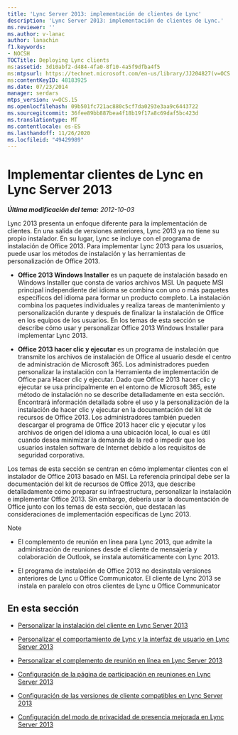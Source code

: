 ```yaml
---
title: 'Lync Server 2013: implementación de clientes de Lync'
description: 'Lync Server 2013: implementación de clientes de Lync.'
ms.reviewer: ''
ms.author: v-lanac
author: lanachin
f1.keywords:
- NOCSH
TOCTitle: Deploying Lync clients
ms:assetid: 3d10abf2-d484-4fa0-8f10-4a5f9dfba4f5
ms:mtpsurl: https://technet.microsoft.com/en-us/library/JJ204827(v=OCS.15)
ms:contentKeyID: 48183925
ms.date: 07/23/2014
manager: serdars
mtps_version: v=OCS.15
ms.openlocfilehash: 09b501fc721ac880c5cf7da0293e3aa9c6443722
ms.sourcegitcommit: 36fee89bb887bea4f18b19f17a8c69daf5bc423d
ms.translationtype: MT
ms.contentlocale: es-ES
ms.lasthandoff: 11/26/2020
ms.locfileid: "49429989"
---
```

# <a name="deploying-lync-clients-in-lync-server-2013"></a>Implementar clientes de Lync en Lync Server 2013

<div data-xmlns="http://www.w3.org/1999/xhtml">

<div class="topic" data-xmlns="http://www.w3.org/1999/xhtml" data-msxsl="urn:schemas-microsoft-com:xslt" data-cs="https://msdn.microsoft.com/">

<div data-asp="https://msdn2.microsoft.com/asp">



</div>

<div id="mainSection">

<div id="mainBody">

<span> </span>

_**Última modificación del tema:** 2012-10-03_

Lync 2013 presenta un enfoque diferente para la implementación de clientes. En una salida de versiones anteriores, Lync 2013 ya no tiene su propio instalador. En su lugar, Lync se incluye con el programa de instalación de Office 2013. Para implementar Lync 2013 para los usuarios, puede usar los métodos de instalación y las herramientas de personalización de Office 2013.

  - **Office 2013 Windows Installer** es un paquete de instalación basado en Windows Installer que consta de varios archivos MSI. Un paquete MSI principal independiente del idioma se combina con uno o más paquetes específicos del idioma para formar un producto completo. La instalación combina los paquetes individuales y realiza tareas de mantenimiento y personalización durante y después de finalizar la instalación de Office en los equipos de los usuarios. En los temas de esta sección se describe cómo usar y personalizar Office 2013 Windows Installer para implementar Lync 2013.

  - **Office 2013 hacer clic y ejecutar** es un programa de instalación que transmite los archivos de instalación de Office al usuario desde el centro de administración de Microsoft 365. Los administradores pueden personalizar la instalación con la Herramienta de implementación de Office para Hacer clic y ejecutar. Dado que Office 2013 hacer clic y ejecutar se usa principalmente en el entorno de Microsoft 365, este método de instalación no se describe detalladamente en esta sección. Encontrará información detallada sobre el uso y la personalización de la instalación de hacer clic y ejecutar en la documentación del kit de recursos de Office 2013. Los administradores también pueden descargar el programa de Office 2013 hacer clic y ejecutar y los archivos de origen del idioma a una ubicación local, lo cual es útil cuando desea minimizar la demanda de la red o impedir que los usuarios instalen software de Internet debido a los requisitos de seguridad corporativa.

Los temas de esta sección se centran en cómo implementar clientes con el instalador de Office 2013 basado en MSI. La referencia principal debe ser la documentación del kit de recursos de Office 2013, que describe detalladamente cómo preparar su infraestructura, personalizar la instalación e implementar Office 2013. Sin embargo, debería usar la documentación de Office junto con los temas de esta sección, que destacan las consideraciones de implementación específicas de Lync 2013.

<div>


> [!NOTE]  
> <UL>
> <LI>
> <P>El complemento de reunión en línea para Lync 2013, que admite la administración de reuniones desde el cliente de mensajería y colaboración de Outlook, se instala automáticamente con Lync 2013.</P>
> <LI>
> <P>El programa de instalación de Office 2013 no desinstala versiones anteriores de Lync u Office Communicator. El cliente de Lync 2013 se instala en paralelo con otros clientes de Lync u Office Communicator</P></LI></UL>



</div>

<div>

## <a name="in-this-section"></a>En esta sección

  - [Personalizar la instalación del cliente en Lync Server 2013](lync-server-2013-customizing-client-installation.md)

  - [Personalizar el comportamiento de Lync y la interfaz de usuario en Lync Server 2013](lync-server-2013-customizing-lync-behavior-and-the-user-interface.md)

  - [Personalizar el complemento de reunión en línea en Lync Server 2013](lync-server-2013-customizing-the-online-meeting-add-in.md)

  - [Configuración de la página de participación en reuniones en Lync Server 2013](lync-server-2013-configuring-the-meeting-join-page.md)

  - [Configuración de las versiones de cliente compatibles en Lync Server 2013](lync-server-2013-configuring-supported-client-versions.md)

  - [Configuración del modo de privacidad de presencia mejorada en Lync Server 2013](lync-server-2013-configuring-enhanced-presence-privacy-mode.md)

</div>

</div>

<span> </span>

</div>

</div>

</div>


